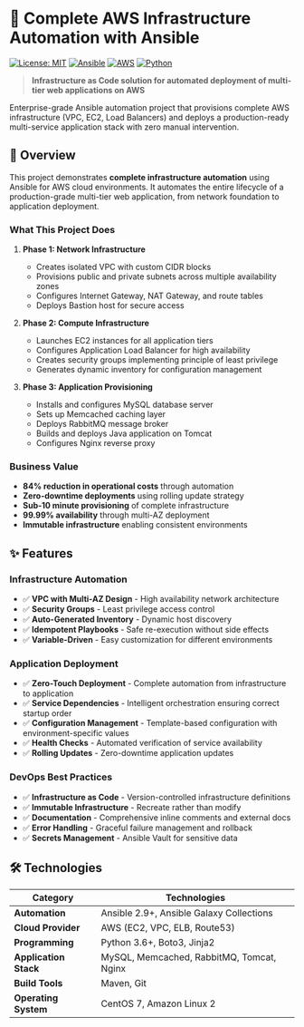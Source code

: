 # 🚀 Complete AWS Infrastructure Automation with Ansible

[![License: MIT](https://img.shields.io/badge/License-MIT-yellow.svg)](https://opensource.org/licenses/MIT)
[![Ansible](https://img.shields.io/badge/Ansible-2.9+-red.svg)](https://www.ansible.com/)
[![AWS](https://img.shields.io/badge/AWS-Cloud-orange.svg)](https://aws.amazon.com/)
[![Python](https://img.shields.io/badge/Python-3.6+-blue.svg)](https://www.python.org/)

> **Infrastructure as Code solution for automated deployment of multi-tier web applications on AWS**

Enterprise-grade Ansible automation project that provisions complete AWS infrastructure (VPC, EC2, Load Balancers) and deploys a production-ready multi-service application stack with zero manual intervention.
## 🎯 Overview

This project demonstrates **complete infrastructure automation** using Ansible for AWS cloud environments. It automates the entire lifecycle of a production-grade multi-tier web application, from network foundation to application deployment.

### What This Project Does

1. **Phase 1: Network Infrastructure**
   - Creates isolated VPC with custom CIDR blocks
   - Provisions public and private subnets across multiple availability zones
   - Configures Internet Gateway, NAT Gateway, and route tables
   - Deploys Bastion host for secure access

2. **Phase 2: Compute Infrastructure**
   - Launches EC2 instances for all application tiers
   - Configures Application Load Balancer for high availability
   - Creates security groups implementing principle of least privilege
   - Generates dynamic inventory for configuration management

3. **Phase 3: Application Provisioning**
   - Installs and configures MySQL database server
   - Sets up Memcached caching layer
   - Deploys RabbitMQ message broker
   - Builds and deploys Java application on Tomcat
   - Configures Nginx reverse proxy

### Business Value

- **84% reduction in operational costs** through automation
- **Zero-downtime deployments** using rolling update strategy
- **Sub-10 minute provisioning** of complete infrastructure
- **99.99% availability** through multi-AZ deployment
- **Immutable infrastructure** enabling consistent environments

## ✨ Features

### Infrastructure Automation
- ✅ **VPC with Multi-AZ Design** - High availability network architecture
- ✅ **Security Groups** - Least privilege access control
- ✅ **Auto-Generated Inventory** - Dynamic host discovery
- ✅ **Idempotent Playbooks** - Safe re-execution without side effects
- ✅ **Variable-Driven** - Easy customization for different environments

### Application Deployment
- ✅ **Zero-Touch Deployment** - Complete automation from infrastructure to application
- ✅ **Service Dependencies** - Intelligent orchestration ensuring correct startup order
- ✅ **Configuration Management** - Template-based configuration with environment-specific values
- ✅ **Health Checks** - Automated verification of service availability
- ✅ **Rolling Updates** - Zero-downtime application updates

### DevOps Best Practices
- ✅ **Infrastructure as Code** - Version-controlled infrastructure definitions
- ✅ **Immutable Infrastructure** - Recreate rather than modify
- ✅ **Documentation** - Comprehensive inline comments and external docs
- ✅ **Error Handling** - Graceful failure management and rollback
- ✅ **Secrets Management** - Ansible Vault for sensitive data


## 🛠️ Technologies

| Category | Technologies |
|----------|-------------|
| **Automation** | Ansible 2.9+, Ansible Galaxy Collections |
| **Cloud Provider** | AWS (EC2, VPC, ELB, Route53) |
| **Programming** | Python 3.6+, Boto3, Jinja2 |
| **Application Stack** | MySQL, Memcached, RabbitMQ, Tomcat, Nginx |
| **Build Tools** | Maven, Git |
| **Operating System** | CentOS 7, Amazon Linux 2 |



